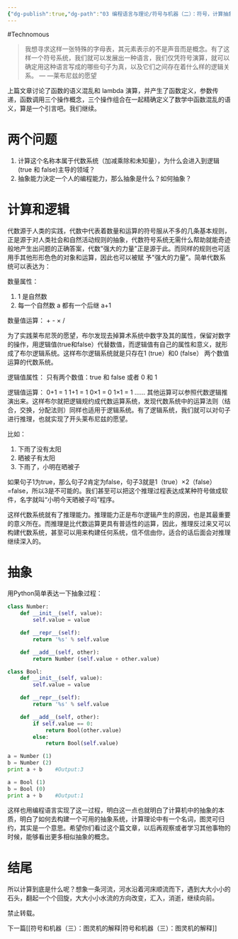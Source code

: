```yaml
---
{"dg-publish":true,"dg-path":"03 编程语言与理论/符号与机器（二）：符号，计算抽象.md","permalink":"/03 编程语言与理论/符号与机器（二）：符号，计算抽象/","created":"2023-03-05T15:35:11.000+08:00","updated":"2025-07-01T13:56:36.000+08:00"}
---
```


#Technomous

> 我想寻求这样一张特殊的字母表，其元素表示的不是声音而是概念。有了这样一个符号系统，我们就可以发展出一种语言，我们仅凭符号演算，就可以确定用这种语言写成的哪些句子为真，以及它们之间存在着什么样的逻辑关系。                                                          — —莱布尼兹的愿望

上篇文章讨论了函数的语义混乱和 lambda 演算，并产生了函数定义，参数传递，函数调用三个操作概念，三个操作组合在一起精确定义了数学中函数混乱的语义，算是一个引言吧。我们继续。

# 两个问题

1. 计算这个名称本属于代数系统（加减乘除和未知量），为什么会进入到逻辑(true 和 false)主导的领域？
2. 抽象能力決定一个人的编程能力，那么抽象是什么？如何抽象？

# 计算和逻辑

代数源于人类的实践，代数中代表着数量和运算的符号服从不多的几条基本规则，正是源于对人类社会和自然活动规则的抽象，代数符号系统无需什么帮助就能奇迹般地产生出问题的正确答案，代数"强大的力量"正是源于此。而同样的规则也可适用手其他形形色色的对象和运算，因此也可以被赋 予"强大的力量”。简单代数系统可以表达为：

数量属性：
1. 1 是自然数
2. 每一个自然数 a 都有一个后继 a+1

数量值运算：
	+    -    ×    /

为了实践莱布尼茨的愿望，布尔发现去掉算术系统中数字及其的属性，保留对数字的操作，用逻辑值(true和false）代替数值，而逻辑值有自己的属性和意义，就形成了布尔逻辑系统。这样布尔逻辑系统就是只存在1 (true）和0 (false） 两个数值运算的代数系统。

逻辑值属性：
	只有两个数值：true 和 false 或者 0 和 1

逻辑值运算：
	0+1 = 1
	1+1 = 1
	0×1 = 0
	1×1 = 1
	......
其他运算可以参照代数逻辑推演出来。这样布尔就把逻辑规约成代数运算系统，发现代数系统中的运算法则（结合，交换，分配法则）同样也适用于逻辑系统。有了逻辑系统，我们就可以对句子进行推理，也就实现了开头莱布尼兹的愿望。

比如：
1. 下雨了没有太阳
2. 晒被子有太阳
3. 下雨了，小明在晒被子

如果句子1为true，那么句子2肯定为false，句子3就是1（true）×2（false）=false，所以3是不可能的。我们甚至可以把这个推理过程表达成某种符号做成软件，名字就叫“小明今天晒被子吗”程序。

这样代数系统就有了推理能力。推理能力正是布尔逻辑产生的原因，也是其最重要的意义所在。而推理是比代数运算更具有普适性的运算，因此，推理反过来又可以构建代数系统，甚至可以用来构建任何系统，信不信由你，适合的话后面会对推理继续深入的。

# 抽象

用Python简单表达一下抽象过程：

``` python
class Number:
	def __init__(self, value):
		self.value = value

	def __repr__(self):
		return '%s' % self.value 

	def __add__(self, other):
		return Number (self.value + other.value)

class Bool:
	def __init__(self, value):
		self.value = value

	def __repr__(self):
		return '%s' % self.value

	def __add__(self, other):
		if self.value == 0:
			return Bool(other.value)
		else:
			return Bool(self.value)

a = Number (1)
b = Number (2)
print a + b    #Output:3

a = Bool (1)
b = Bool (0)
print a + b    #Output:1
```

这样也用编程语言实现了这一过程，明白这一点也就明白了计算机中的抽象的本质，明白了如何去构建一个可用的抽象系统，计算理论中有一个名词，图灵可归约，其实是一个意思。希望你们看过这个篇文章，以后再观察或者学习其他事物的时候，能够看出更多相似抽象的概念。

# 结尾

所以计算到底是什么呢？想象一条河流，河水沿着河床顺流而下，遇到大大小小的石头，翻起一个个回旋，大大小小水流的方向改变，汇入，消逝，继续向前。

禁止转载。

下一篇[[符号和机器（三）：图灵机的解释\|符号和机器（三）：图灵机的解释]]